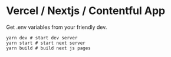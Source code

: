 # Vercel / Nextjs / Contentful App

Get .env variables from your friendly dev. 

```shell
yarn dev # start dev server
yarn start # start next server
yarn build # build next js pages
```
